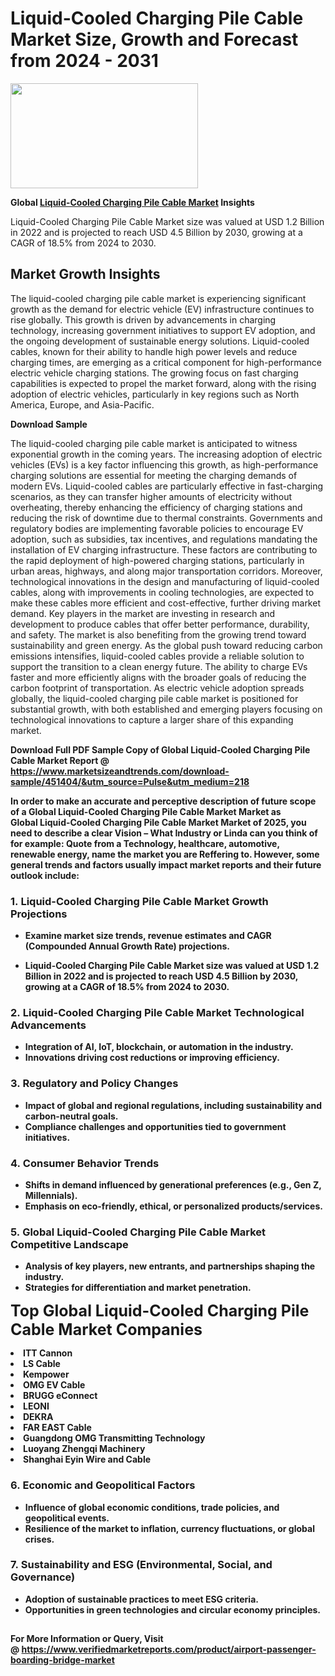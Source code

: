 <H1>Liquid-Cooled Charging Pile Cable Market Size, Growth and Forecast from 2024 - 2031</H1><img class="aligncenter size-medium wp-image-584254" src="https://thirdeyenews.in/wp-content/uploads/2024/09/Global-Market-Research-300x168.jpeg" alt="" width="300" height="168" /><p><strong>Global&nbsp;<a href="https://www.marketsizeandtrends.com/download-sample/451404/&amp;utm_source=Pulse&amp;utm_medium=218">Liquid-Cooled Charging Pile Cable Market</a> Insights</strong></p><p>Liquid-Cooled Charging Pile Cable Market size was valued at USD 1.2 Billion in 2022 and is projected to reach USD 4.5 Billion by 2030, growing at a CAGR of 18.5% from 2024 to 2030.</p><p><h2>Market Growth Insights</h2> <p>The liquid-cooled charging pile cable market is experiencing significant growth as the demand for electric vehicle (EV) infrastructure continues to rise globally. This growth is driven by advancements in charging technology, increasing government initiatives to support EV adoption, and the ongoing development of sustainable energy solutions. Liquid-cooled cables, known for their ability to handle high power levels and reduce charging times, are emerging as a critical component for high-performance electric vehicle charging stations. The growing focus on fast charging capabilities is expected to propel the market forward, along with the rising adoption of electric vehicles, particularly in key regions such as North America, Europe, and Asia-Pacific.</p> <p><strong>Download Sample</strong></p> <p>The liquid-cooled charging pile cable market is anticipated to witness exponential growth in the coming years. The increasing adoption of electric vehicles (EVs) is a key factor influencing this growth, as high-performance charging solutions are essential for meeting the charging demands of modern EVs. Liquid-cooled cables are particularly effective in fast-charging scenarios, as they can transfer higher amounts of electricity without overheating, thereby enhancing the efficiency of charging stations and reducing the risk of downtime due to thermal constraints. Governments and regulatory bodies are implementing favorable policies to encourage EV adoption, such as subsidies, tax incentives, and regulations mandating the installation of EV charging infrastructure. These factors are contributing to the rapid deployment of high-powered charging stations, particularly in urban areas, highways, and along major transportation corridors. Moreover, technological innovations in the design and manufacturing of liquid-cooled cables, along with improvements in cooling technologies, are expected to make these cables more efficient and cost-effective, further driving market demand. Key players in the market are investing in research and development to produce cables that offer better performance, durability, and safety. The market is also benefiting from the growing trend toward sustainability and green energy. As the global push toward reducing carbon emissions intensifies, liquid-cooled cables provide a reliable solution to support the transition to a clean energy future. The ability to charge EVs faster and more efficiently aligns with the broader goals of reducing the carbon footprint of transportation. As electric vehicle adoption spreads globally, the liquid-cooled charging pile cable market is positioned for substantial growth, with both established and emerging players focusing on technological innovations to capture a larger share of this expanding market. <p><strong></p><p><span class=""><strong>Download Full PDF Sample Copy of Global Liquid-Cooled Charging Pile Cable Market Report</strong> @ <a href="https://www.marketsizeandtrends.com/download-sample/451404/&amp;utm_source=Pulse&amp;utm_medium=218" target="_blank">https://www.marketsizeandtrends.com/download-sample/451404/&amp;utm_source=Pulse&amp;utm_medium=218</a></span></p><p>In order to make an accurate and perceptive description of future scope of a Global&nbsp;Liquid-Cooled Charging Pile Cable Market Market as Global&nbsp;Liquid-Cooled Charging Pile Cable Market Market of 2025, you need to describe a clear Vision &ndash; What Industry or Linda can you think of for example: Quote from a Technology, healthcare, automotive, renewable energy, name the market you are Reffering to. However, some general trends and factors usually impact market reports and their future outlook include:</p><h3>1.&nbsp;<strong>Liquid-Cooled Charging Pile Cable Market Growth Projections</strong></h3><ul><li>Examine market size trends, revenue estimates and CAGR (Compounded Annual Growth Rate) projections.</li><li><p>Liquid-Cooled Charging Pile Cable Market size was valued at USD 1.2 Billion in 2022 and is projected to reach USD 4.5 Billion by 2030, growing at a CAGR of 18.5% from 2024 to 2030.</p></li></ul><h3>2.&nbsp;<strong>Liquid-Cooled Charging Pile Cable Market Technological Advancements</strong></h3><ul><li>Integration of AI, IoT, blockchain, or automation in the industry.</li><li>Innovations driving cost reductions or improving efficiency.</li></ul><h3>3.&nbsp;<strong>Regulatory and Policy Changes</strong></h3><ul><li>Impact of global and regional regulations, including sustainability and carbon-neutral goals.</li><li>Compliance challenges and opportunities tied to government initiatives.</li></ul><h3>4.&nbsp;<strong>Consumer Behavior Trends</strong></h3><ul><li>Shifts in demand influenced by generational preferences (e.g., Gen Z, Millennials).</li><li>Emphasis on eco-friendly, ethical, or personalized products/services.</li></ul><h3>5.&nbsp;<strong>Global Liquid-Cooled Charging Pile Cable Market Competitive Landscape</strong></h3><ul><li>Analysis of key players, new entrants, and partnerships shaping the industry.</li><li>Strategies for differentiation and market penetration.</li></ul><p data-pm-slice="1 1 []"><span style="color: inherit; font-family: inherit; font-size: 25px;">Top Global Liquid-Cooled Charging Pile Cable Market Companies</span></p><div class="" data-test-id=""><p><li>ITT Cannon</li><li> LS Cable</li><li> Kempower</li><li> OMG EV Cable</li><li> BRUGG eConnect</li><li> LEONI</li><li> DEKRA</li><li> FAR EAST Cable</li><li> Guangdong OMG Transmitting Technology</li><li> Luoyang Zhengqi Machinery</li><li> Shanghai Eyin Wire and Cable</li></p></div><h3>6.&nbsp;<strong>Economic and Geopolitical Factors</strong></h3><ul><li>Influence of global economic conditions, trade policies, and geopolitical events.</li><li>Resilience of the market to inflation, currency fluctuations, or global crises.</li></ul><h3>7.&nbsp;<strong>Sustainability and ESG (Environmental, Social, and Governance)</strong></h3><ul><li>Adoption of sustainable practices to meet ESG criteria.</li><li>Opportunities in green technologies and circular economy principles.</li></ul><h2><strong style="font-size: 14px;">For More Information or Query, Visit @&nbsp;</strong><a style="background-color: #ffffff; font-size: 14px;" href="https://www.marketsizeandtrends.com/report/liquid-cooled-charging-pile-cable-market/" target="_blank">https://www.verifiedmarketreports.com/product/airport-passenger-boarding-bridge-market</a></h2>
